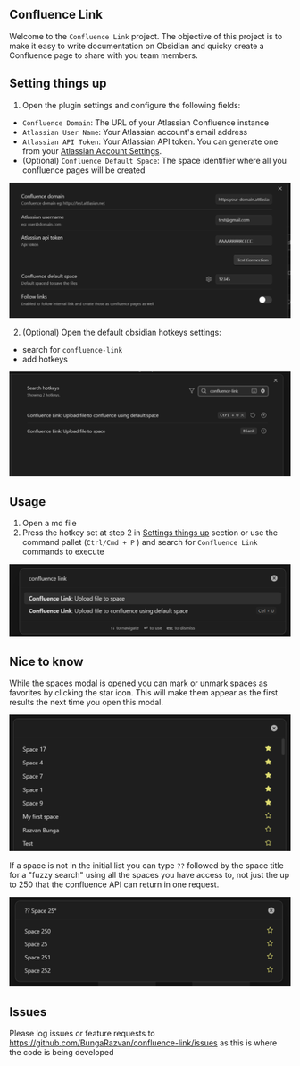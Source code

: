 ## Confluence Link

Welcome to the `Confluence Link` project. The objective of this project is to make it easy to write documentation on Obsidian and quicky create a Confluence page to share with you team members.

## Setting things up

1. Open the plugin settings and configure the following fields:

-   `Confluence Domain`: The URL of your Atlassian Confluence instance
-   `Atlassian User Name`: Your Atlassian account's email address
-   `Atlassian API Token`: Your Atlassian API token. You can generate one from your [Atlassian Account Settings](https://id.atlassian.com/manage-profile/security/api-tokens).
-   (Optional) `Confluence Default Space`: The space identifier where all you confluence pages will be created

![Settings](./images/settings_tab.png)

2. (Optional) Open the default obsidian hotkeys settings:

-   search for `confluence-link`
-   add hotkeys

![Hotkeys](./images/hotkeys.png)

## Usage

1. Open a md file
2. Press the hotkey set at step 2 in [Settings things up](#Setting-things-up) section or use the command pallet (`Ctrl/Cmd + P` ) and search for `Confluence Link` commands to execute

![Commands](./images/commands.png)

## Nice to know

While the spaces modal is opened you can mark or unmark spaces as favorites by clicking the star icon. This will make them appear as the first results the next time you open this modal.

![Favorite_Spaces](./images/fav_spaces.png)

If a space is not in the initial list you can type `??` followed by the space title for a "fuzzy search" using all the spaces you have access to, not just the up to 250 that the confluence API can return in one request.

![Search](./images/search_spaces.png)

## Issues

Please log issues or feature requests to https://github.com/BungaRazvan/confluence-link/issues as this is where the code is being developed
